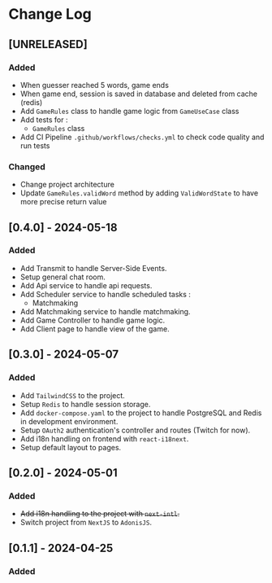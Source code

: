 # Change Log

## [UNRELEASED]

### Added
- When guesser reached 5 words, game ends
- When game end, session is saved in database and deleted from cache (redis)
- Add `GameRules` class to handle game logic from `GameUseCase` class
- Add tests for :
  - `GameRules` class
- Add CI Pipeline `.github/workflows/checks.yml` to check code quality and run tests

### Changed
- Change project architecture
- Update `GameRules.validWord` method by adding `ValidWordState` to have more precise return value

## [0.4.0] - 2024-05-18

### Added
- Add Transmit to handle Server-Side Events.
- Setup general chat room.
- Add Api service to handle api requests.
- Add Scheduler service to handle scheduled tasks :
  - Matchmaking
- Add Matchmaking service to handle matchmaking.
- Add Game Controller to handle game logic.
- Add Client page to handle view of the game.

## [0.3.0] - 2024-05-07

### Added

- Add `TailwindCSS` to the project.
- Setup `Redis` to handle session storage.
- Add `docker-compose.yaml` to the project to handle PostgreSQL and Redis in development environment.
- Setup `OAuth2` authentication's controller and routes (Twitch for now).
- Add i18n handling on frontend with `react-i18next`.
- Setup default layout to pages.

## [0.2.0] - 2024-05-01

### Added

- ~~Add i18n handling to the project with `next-intl`.~~
- Switch project from `NextJS` to `AdonisJS`.

## [0.1.1] - 2024-04-25

### Added

